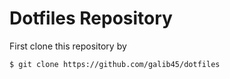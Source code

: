 # Dotfiles Repository
First clone this repository by 

	$ git clone https://github.com/galib45/dotfiles
